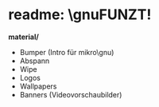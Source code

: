 # readme: \gnuFUNZT!

**material/**

- Bumper (Intro für mikro\gnu)
- Abspann
- Wipe
- Logos
- Wallpapers
- Banners (Videovorschaubilder)

